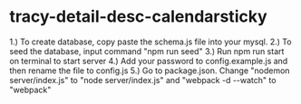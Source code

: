 # tracy-detail-desc-calendarsticky

1.) To create database, copy paste the schema.js file into your mysql.
2.) To seed the database, input command "npm run seed"
3.) Run npm run start on terminal to start server
4.) Add your password to config.example.js and then rename the file to config.js
5.) Go to package.json. Change "nodemon server/index.js" to "node server/index.js" and
"webpack -d --watch" to "webpack"

